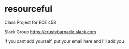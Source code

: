 # resourceful
Class Project for ECE 458


Slack Group
https://crustybarnacle.slack.com

if you cant add yourself, put your email here and I'll add you
